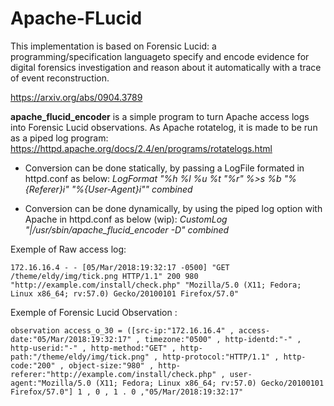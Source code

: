 # Apache-FLucid

This implementation is based on Forensic Lucid: a programming/specification languageto specify and encode evidence for digital forensics investigation and reason about it automatically with a trace of event reconstruction.

https://arxiv.org/abs/0904.3789

**apache_flucid_encoder** is a simple program to turn Apache access logs into Forensic Lucid observations.
As Apache rotatelog, it is made to be run as a piped log program: https://httpd.apache.org/docs/2.4/en/programs/rotatelogs.html


- Conversion can be done statically, by passing a LogFile formated in httpd.conf as below:
*LogFormat "%h %l %u %t \"%r\" %>s %b \"%{Referer}i\" \"%{User-Agent}i\"" combined*

- Conversion can be done dynamically, by using the piped log option with Apache in httpd.conf as below (wip):
 *CustomLog "|/usr/sbin/apache_flucid_encoder -D" combined*
 

Exemple of Raw access log:
```
172.16.16.4 - - [05/Mar/2018:19:32:17 -0500] "GET /theme/eldy/img/tick.png HTTP/1.1" 200 980 "http://example.com/install/check.php" "Mozilla/5.0 (X11; Fedora; Linux x86_64; rv:57.0) Gecko/20100101 Firefox/57.0"
```

Exemple of Forensic Lucid Observation :
```
observation access_o_30 = ([src-ip:"172.16.16.4" , access-date:"05/Mar/2018:19:32:17" , timezone:"0500" , http-identd:"-" , http-userid:"-" , http-method:"GET" , http-path:"/theme/eldy/img/tick.png" , http-protocol:"HTTP/1.1" , http-code:"200" , object-size:"980" , http-referer:"http://example.com/install/check.php" , user-agent:"Mozilla/5.0 (X11; Fedora; Linux x86_64; rv:57.0) Gecko/20100101 Firefox/57.0"] 1 , 0 , 1 . 0 ,"05/Mar/2018:19:32:17" 
```



